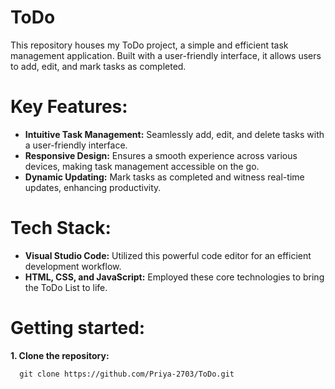 # ToDo
This repository houses my ToDo project, a simple and efficient task management application. Built with a user-friendly interface, it allows users to add, edit, and mark tasks as completed.
# Key Features:
* **Intuitive Task Management:** Seamlessly add, edit, and delete tasks with a user-friendly interface.
* **Responsive Design:** Ensures a smooth experience across various devices, making task management accessible on the go.
* **Dynamic Updating:** Mark tasks as completed and witness real-time updates, enhancing productivity.
# Tech Stack:
* **Visual Studio Code:** Utilized this powerful code editor for an efficient development workflow.
* **HTML, CSS, and JavaScript:** Employed these core technologies to bring the ToDo List to life.
# Getting started:

  **1. Clone the repository:**

      git clone https://github.com/Priya-2703/ToDo.git
